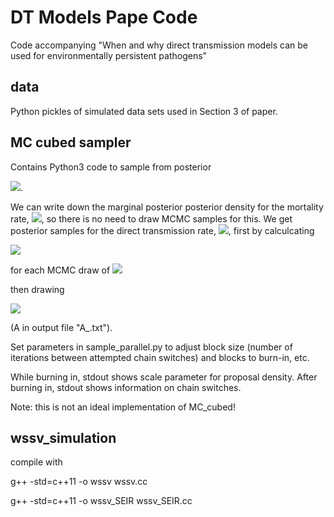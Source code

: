 # DT Models Pape Code
Code accompanying "When and why direct transmission models can be used for environmentally persistent pathogens"

## data
Python pickles of simulated data sets used in Section 3 of paper.

## MC cubed sampler 

Contains Python3 code to sample from posterior

<img src="https://render.githubusercontent.com/render/math?math=p( \beta, \delta, \mathbf{t}^E | \mathbf{t}^I, \mathbf{t}^R )">.  

We can write down the marginal posterior posterior density for the mortality rate, <img src="https://render.githubusercontent.com/render/math?math=\gamma">, so there is no need to draw MCMC samples for this.  We get posterior samples for the direct transmission rate, <img src="https://render.githubusercontent.com/render/math?math=\beta">, first by calculcating

<img src="https://render.githubusercontent.com/render/math?math=A = \int_{t^E_\kappa}^\infty S_t I_t \, dt = \sum_{j=1}^m \sum_{i=1}^N \{ \min(t_j^R, t^E_i) - \min(t_j^I, t_i^E)\}">

for each MCMC draw of <img src="https://render.githubusercontent.com/render/math?math=\mathbf{t}^E">

then drawing 

<img src="https://render.githubusercontent.com/render/math?math=\beta \sim \Gamma( m \text{ plus } \nu_{\beta} \text{ minus } 1, A \text{ plus } \lambda_{\beta} )">


(A in output file "A_<suffix>.txt").
  
Set parameters in sample_parallel.py to adjust block size (number of iterations between attempted chain switches) and blocks to burn-in, etc.

While burning in, stdout shows scale parameter for proposal density.  After burning in, stdout shows information on chain switches.

Note: this is not an ideal implementation of MC_cubed!
  
## wssv_simulation
 
compile with
  
g++ -std=c++11 -o wssv wssv.cc
  
g++ -std=c++11 -o wssv_SEIR wssv_SEIR.cc  
